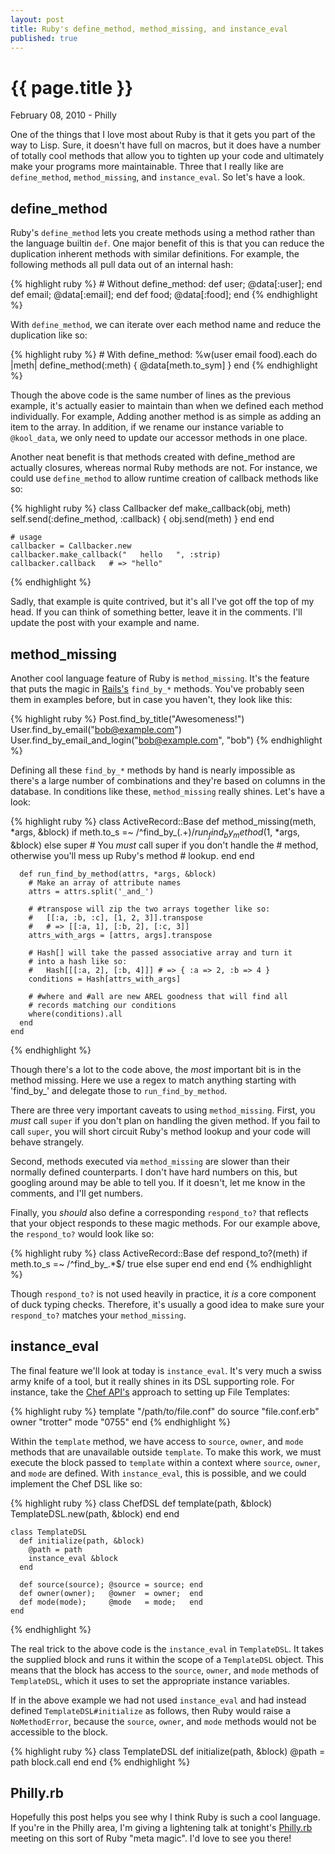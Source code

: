 ```yaml
---
layout: post
title: Ruby's define_method, method_missing, and instance_eval
published: true
---
```


# {{ page.title }}

<p class="meta">February 08, 2010 - Philly</p>

One of the things that I love most about Ruby is that it gets you part of the
way to Lisp. Sure, it doesn't have full on macros, but it does have a number of
totally cool methods that allow you to tighten up your code and ultimately make
your programs more maintainable. Three that I really like are `define_method`,
`method_missing`, and `instance_eval`. So let's have a look.

## define_method

Ruby's `define_method` lets you create methods using a method rather than the
language builtin `def`. One major benefit of this is that you can reduce the
duplication inherent methods with similar definitions. For example, the
following methods all pull data out of an internal hash:

{% highlight ruby %}
    # Without define_method:
    def user;  @data[:user];  end
    def email; @data[:email]; end
    def food;  @data[:food];  end
{% endhighlight %}

With `define_method`, we can iterate over each method name and reduce the
duplication like so:

{% highlight ruby %}
    # With define_method:
    %w(user email food).each do |meth|
      define_method(:meth) { @data[meth.to_sym] }
    end
{% endhighlight %}

Though the above code is the same number of lines as the previous example, it's
actually easier to maintain than when we defined each method individually. For
example, Adding another method is as simple as adding an item to the array. In
addition, if we rename our instance variable to `@kool_data`, we only need to
update our accessor methods in one place.

Another neat benefit is that methods created with define_method are actually
closures, whereas normal Ruby methods are not. For instance, we could use
`define_method` to allow runtime creation of callback methods like so:

{% highlight ruby %}
    class Callbacker
      def make_callback(obj, meth)
        self.send(:define_method, :callback) { obj.send(meth) }
      end
    end

    # usage
    callbacker = Callbacker.new
    callbacker.make_callback("   hello   ", :strip)
    callbacker.callback   # => "hello"
{% endhighlight %}

Sadly, that example is quite contrived, but it's all I've got off the top of my
head. If you can think of something better, leave it in the comments. I'll
update the post with your example and name.

## method_missing

Another cool language feature of Ruby is `method_missing`. It's the feature
that puts the magic in [Rails's](http://rubyonrails.org) `find_by_*` methods.
You've probably seen them in examples before, but in case you haven't, they
look like this:

{% highlight ruby %}
    Post.find_by_title("Awesomeness!")
    User.find_by_email("bob@example.com")
    User.find_by_email_and_login("bob@example.com", "bob")
{% endhighlight %}

Defining all these `find_by_*` methods by hand is nearly impossible as there's
a large number of combinations and they're based on columns in the database. In
conditions like these, `method_missing` really shines. Let's have a look:

{% highlight ruby %}
    class ActiveRecord::Base
      def method_missing(meth, *args, &block)
        if meth.to_s =~ /^find_by_(.+)$/
          run_find_by_method($1, *args, &block)
        else
          super # You *must* call super if you don't handle the
                # method, otherwise you'll mess up Ruby's method
                # lookup.
        end
      end

      def run_find_by_method(attrs, *args, &block)
        # Make an array of attribute names
        attrs = attrs.split('_and_')

        # #transpose will zip the two arrays together like so:
        #   [[:a, :b, :c], [1, 2, 3]].transpose
        #   # => [[:a, 1], [:b, 2], [:c, 3]]
        attrs_with_args = [attrs, args].transpose

        # Hash[] will take the passed associative array and turn it
        # into a hash like so:
        #   Hash[[[:a, 2], [:b, 4]]] # => { :a => 2, :b => 4 }
        conditions = Hash[attrs_with_args]

        # #where and #all are new AREL goodness that will find all
        # records matching our conditions
        where(conditions).all
      end
    end
{% endhighlight %}

Though there's a lot to the code above, the _most_ important bit is in the
method missing. Here we use a regex to match anything starting with 'find_by_'
and delegate those to `run_find_by_method`.

There are three very important caveats to using `method_missing`. First, you
*must* call `super` if you don't plan on handling the given method. If you fail
to call `super`, you will short circuit Ruby's method lookup and your code will
behave strangely.

Second, methods executed via `method_missing` are slower than their normally
defined counterparts. I don't have hard numbers on this, but googling around
may be able to tell you. If it doesn't, let me know in the comments, and I'll
get numbers.

Finally, you _should_ also define a corresponding `respond_to?` that reflects
that your object responds to these magic methods. For our example above, the
`respond_to?` would look like so:

{% highlight ruby %}
    class ActiveRecord::Base
      def respond_to?(meth)
        if meth.to_s =~ /^find_by_.*$/
          true
        else
          super
        end
      end
    end
{% endhighlight %}

Though `respond_to?` is not used heavily in practice, it _is_ a core component
of duck typing checks. Therefore, it's usually a good idea to make sure your
`respond_to?` matches your `method_missing`.

## instance_eval

The final feature we'll look at today is `instance_eval`. It's very much a
swiss army knife of a tool, but it really shines in its DSL supporting role.
For instance, take the [Chef API's](http://wiki.opscode.com/display/chef/Home)
approach to setting up File Templates:

{% highlight ruby %}
    template "/path/to/file.conf" do
      source "file.conf.erb"
      owner  "trotter"
      mode   "0755"
    end
{% endhighlight %}

Within the `template` method, we have access to `source`, `owner`, and `mode`
methods that are unavailable outside `template`. To make this work, we must
execute the block passed to `template` within a context where `source`,
`owner`, and `mode` are defined. With `instance_eval`, this is possible, and we
could implement the Chef DSL like so:

{% highlight ruby %}
    class ChefDSL
      def template(path, &block)
        TemplateDSL.new(path, &block)
      end
    end

    class TemplateDSL
      def initialize(path, &block)
        @path = path
        instance_eval &block
      end

      def source(source); @source = source; end
      def owner(owner);   @owner  = owner;  end
      def mode(mode);     @mode   = mode;   end
    end
{% endhighlight %}

The real trick to the above code is the `instance_eval` in `TemplateDSL`. It
takes the supplied block and runs it within the scope of a `TemplateDSL`
object. This means that the block has access to the `source`, `owner`, and
`mode` methods of `TemplateDSL`, which it uses to set the appropriate instance
variables.

If in the above example we had not used `instance_eval` and had instead defined
`TemplateDSL#initialize` as follows, then Ruby would raise a `NoMethodError`,
because the `source`, `owner`, and `mode` methods would not be accessible to
the block.

{% highlight ruby %}
    class TemplateDSL
      def initialize(path, &block)
        @path = path
        block.call
      end
    end
{% endhighlight %}

## Philly.rb

Hopefully this post helps you see why I think Ruby is such a cool language. If
you're in the Philly area, I'm giving a lightening talk at tonight's
[Philly.rb](http://phillyrb.org) meeting on this sort of Ruby "meta magic". I'd
love to see you there!
